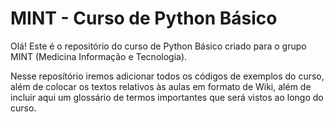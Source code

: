 # MINT - Curso de Python Básico

Olá! Este é o repositório do curso de Python Básico criado para o grupo MINT (Medicina Informação e Tecnologia).

Nesse reposítório iremos adicionar todos os códigos de exemplos do curso, além de colocar os textos relativos às aulas em formato de Wiki, além de incluir aqui um glossário de termos importantes que será vistos ao longo do curso.
